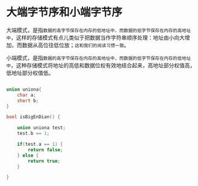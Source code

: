 # 大端字节序和小端字节序


大端模式，是指`数据的高字节保存在内存的低地址中，而数据的低字节保存在内存的高地址中`，这样的存储模式有点儿类似于把数据当作字符串顺序处理：地址由小向大增加，而数据从高位往低位放；`这和我们的阅读习惯一致`。

小端模式，是指`数据的高字节保存在内存的高地址中，而数据的低字节保存在内存的低地址中`，这种存储模式将地址的高低和数据位权有效地结合起来，高地址部分权值高，低地址部分权值低。



```c

union uniona{
    char a;
    short b;
}

bool isBigEnDian() {

    union uniona test;
    test.b == 1;

    if(test.a == 1) {
        return false;
    } else {
        return true;
    }

}

```